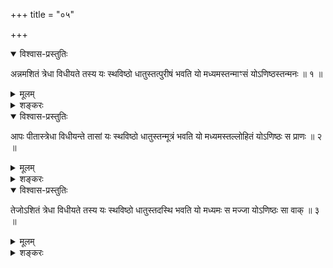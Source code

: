 +++
title = "०५"

+++

<details open><summary>विश्वास-प्रस्तुतिः</summary>

अन्नमशितं त्रेधा विधीयते तस्य यः स्थविष्ठो धातुस्तत्पुरीषं भवति यो
मध्यमस्तन्माꣳसं योऽणिष्ठस्तन्मनः ॥ १ ॥
</details>

<details><summary>मूलम्</summary>

अन्नमशितं त्रेधा विधीयते तस्य यः स्थविष्ठो धातुस्तत्पुरीषं भवति यो
मध्यमस्तन्माꣳसं योऽणिष्ठस्तन्मनः ॥ १ ॥
</details>

<details><summary>शङ्करः</summary>

अन्नम् अशितं भुक्तं त्रेधा विधीयते जाठरेणाग्निना पच्यमानं त्रिधा
विभज्यते । कथम् ? तस्यान्नस्य त्रिधा विधीयमानस्य यः
स्थविष्ठः स्थूलतमो धातुः स्थूलतमं वस्तु विभक्तस्य स्थूलांशः,
तत्पुरीषं भवति ; यो मध्यमांशः धातुरन्नस्य, तद्रसादिक्रमेण परिणम्य
मांसं भवति ; यः अणिष्ठः अणुतमो धातुः, स ऊर्ध्वं हृदयं प्राप्य
सूक्ष्मासु हिताख्यासु नाडीषु अनुप्रविश्य वागादिकरणसङ्घातस्य
स्थितिमुत्पादयन् मनो भवति । मनोरूपेण विपरिणमन् मनस उपचयं करोति ।
ततश्च अन्नोपचितत्वात् मनसः भौतिकत्वमेव न वैशेषिकतन्त्रोक्तलक्षणं
नित्यं निरवयवं चेति गृह्यते । यदपि मनोऽस्य दैवं चक्षुरिति
वक्ष्यति तदपि न नित्यत्वापेक्षया ; किं तर्हि,
सूक्ष्मव्यवहितविप्रकृष्टादिसर्वेन्द्रियविषयव्यापारकत्वापेक्षया ।
यच्चान्येन्द्रियविषयापेक्षया नित्यत्वम् , तदप्यापेक्षिकमेवेति वक्ष्यामः,
‘सत् . . . एकमेवाद्वितीयम्’ इति श्रुतेः ॥
</details>

<details open><summary>विश्वास-प्रस्तुतिः</summary>

आपः पीतास्त्रेधा विधीयन्ते तासां यः स्थविष्ठो धातुस्तन्मूत्रं भवति यो
मध्यमस्तल्लोहितं योऽणिष्ठः स प्राणः ॥ २ ॥
</details>

<details><summary>मूलम्</summary>

आपः पीतास्त्रेधा विधीयन्ते तासां यः स्थविष्ठो धातुस्तन्मूत्रं भवति यो
मध्यमस्तल्लोहितं योऽणिष्ठः स प्राणः ॥ २ ॥
</details>

<details><summary>शङ्करः</summary>

तथा आपः पीताः त्रेधा विधीयन्ते । तासां यः स्थविष्ठो धातुः, तन्मूत्रं
भवति, यो मध्यमः, तल्लोहितं भवति ; योऽणिष्ठः, स प्राणो भवति ।
वक्ष्यति हि — ‘आपोमयः प्राणो नपिबतो विच्छेत्स्यते’ (छा. उ. ६ ।
७ । १) इति ॥
</details>

<details open><summary>विश्वास-प्रस्तुतिः</summary>

तेजोऽशितं त्रेधा विधीयते तस्य यः स्थविष्ठो धातुस्तदस्थि भवति यो मध्यमः स
मज्जा योऽणिष्ठः सा वाक् ॥ ३ ॥
</details>

<details><summary>मूलम्</summary>

तेजोऽशितं त्रेधा विधीयते तस्य यः स्थविष्ठो धातुस्तदस्थि भवति यो मध्यमः स
मज्जा योऽणिष्ठः सा वाक् ॥ ३ ॥
</details>

<details><summary>शङ्करः</summary>

तथा तेजः अशितं तैलघृतादि भक्षितं त्रेधा विधीयते । तस्य यः स्थविष्ठो
धातुः तदस्थि भवति ; यो मध्यमः, स मज्जा अस्थ्यन्तर्गतः स्नेहः ;
योऽणिष्ठः सा वाक् । तैलघृतादिभक्षणाद्धि वाग्विशदा भाषणे समर्था भवतीति
प्रसिद्धं लोके ॥

अन्नमयꣳ हि सोम्य मन आपोमयः प्राणस्तेजोमयी वागिति भूय एव मा
भगवान्विज्ञापयत्विति तथा सोम्येति होवाच ॥ ४
॥

यत एवम् , अन्नमयं हि सोम्य मनः आपोमयः प्राणः तेजोमयी वाक् । ननु
केवलान्नभक्षिण आखुप्रभृतयो वाग्मिनः प्राणवन्तश्च, तथा
अब्मात्रभक्ष्याः सामुद्रा मीनमकरप्रभृतयो मनस्विनो वाग्मिनश्च, तथा
स्नेहपानामपि प्राणवत्त्वं मनस्वित्वं च अनुमेयम् ; यदि सन्ति,
तत्र कथमन्नमयं हि सोम्य मन इत्याद्युच्यते ? नैष दोषः, सर्वस्य
त्रिवृत्कृतत्वात्सर्वत्र सर्वोपपत्तेः । न हि
अत्रिवृत्कृतमन्नमश्नाति कश्चित् , आपो वा
अत्रिवृत्कृताः पीयन्ते, तेजो वा अत्रिवृत्कृतमश्नाति कश्चित्
इत्यन्नादानामाखुप्रभृतीनां वाग्मित्वं प्राणवत्त्वं च
इत्याद्यविरुद्धम् । इत्येवं प्रत्यायितः श्वेतकेतुराह
— भूय एव पुनरेव मा मां भगवान् अन्नमयं हि सोम्य मन इत्यादि विज्ञापयतु
दृष्टान्तेनावगमयतु, नाद्यापि मम अस्मिन्नर्थे सम्यङ्निश्चयो
जातः । यस्मात्तेजोबन्नमयत्वेनाविशिष्टे देहे
एकस्मिन्नुपयुज्यमानान्यन्नाप्स्नेहजातानि
अणिष्ठधातुरूपेण मनःप्राणवाच उपचिन्वन्ति स्वजात्यनतिक्रमेणेति
दुर्विज्ञेयमित्यभिप्रायः ; अतो भूय
एवेत्याद्याह । तमेवमुक्तवन्तं तथास्तु
सोम्येति ह उवाच पिता शृण्वत्र दृष्टान्तं यथैतदुपपद्यते
यत्पृच्छसि ॥

इति पञ्चमखण्डभाष्यम् ॥
</details>


